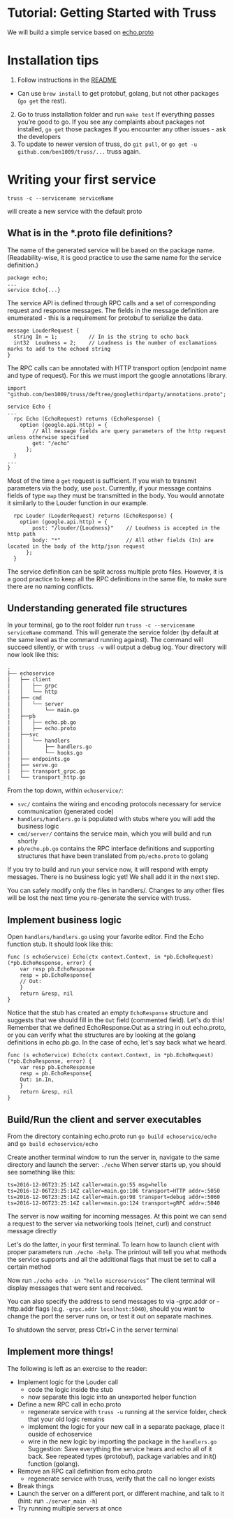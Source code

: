 # Tutorial: Getting Started with Truss

We will build a simple service based on [echo.proto](./_example/echo.proto)

# Installation tips

1. Follow instructions in the [README](./README.md)
  - Can use `brew install` to get protobuf, golang, but not other packages (`go get` the rest).
2. Go to truss installation folder and run `make test`
  If everything passes you’re good to go.
  If you see any complaints about packages not installed, `go get` those packages
  If you encounter any other issues - ask the developers
3. To update to newer version of truss, do `git pull`, or `go get -u github.com/ben1009/truss/...` truss again.

# Writing your first service

`truss -c --servicename serviceName`

will create a new service with the default proto

## What is in the *.proto file definitions?

The name of the generated service will be based on the package name. (Readability-wise, it is good practice to use the same name for the service definition.)
```
package echo;
...
service Echo{...}
```
The service API is defined through RPC calls and a set of corresponding request and response messages.
The fields in the message definition are enumerated - this is a requirement for protobuf to serialize the data.
```
message LouderRequest {
  string In = 1;          // In is the string to echo back
  int32  Loudness = 2;    // Loudness is the number of exclamations marks to add to the echoed string
}
```
The RPC calls can be annotated with HTTP transport option (endpoint name and type of request). For this we must import the google annotations library.

```
import "github.com/ben1009/truss/deftree/googlethirdparty/annotations.proto";

service Echo {
...
  rpc Echo (EchoRequest) returns (EchoResponse) {
    option (google.api.http) = {
        // All message fields are query parameters of the http request unless otherwise specified
        get: "/echo"
      };
  }
...
}
```
Most of the time a `get` request is sufficient. If you wish to transmit parameters via the body, use `post`.
Currently, if your message contains fields of type `map` they must be transmitted in the body. You would annotate it similarly to the Louder function in our example.
```
  rpc Louder (LouderRequest) returns (EchoResponse) {
    option (google.api.http) = {
        post: "/louder/{Loudness}"    // Loudness is accepted in the http path
        body: "*"                     // All other fields (In) are located in the body of the http/json request
      };
  }
```

The service definition can be split across multiple proto files. However, it is a good practice to keep all the RPC definitions in the same file, to make sure there are no naming conflicts.

## Understanding generated file structures

In your terminal, go to the root folder run `truss -c --servicename serviceName` command. This will generate the service folder (by default at the same level as the command running against). The command will succeed silently, or with `truss -v` will output a debug log. Your directory will now look like this:

```
.
├── echoservice
|   ├── client
|   │   ├── grpc
|   │   └── http
|   ├── cmd
|   │   └── server
|   │       └── main.go
|   ├──pb
|   │   ├── echo.pb.go
|   │   ├── echo.proto
|   ├──svc
|   │   └── handlers
|   │       ├── handlers.go
|   │       └── hooks.go
|   ├── endpoints.go
|   ├── serve.go
|   ├── transport_grpc.go
|   └── transport_http.go

```
From the top down, within `echoservice/`:
  - `svc/` contains the wiring and encoding protocols necessary for service communication (generated code)
  - `handlers/handlers.go` is populated with stubs where you will add the business logic
  - `cmd/server/` contains the service main, which you will build and run shortly
  - `pb/echo.pb.go` contains the RPC interface definitions and supporting structures that have been translated from `pb/echo.proto` to golang

If you try to build and run your service now, it will respond with empty messages. There is no business logic yet! We shall add it in the next step.

You can safely modify only the files in handlers/. Changes to any other files will be lost the next time you re-generate the service with truss.

## Implement business logic

Open `handlers/handlers.go` using your favorite editor. Find the Echo function stub. It should look like this:
```
func (s echoService) Echo(ctx context.Context, in *pb.EchoRequest) (*pb.EchoResponse, error) {
    var resp pb.EchoResponse
    resp = pb.EchoResponse{
    // Out:
    }
    return &resp, nil
}
```
Notice that the stub has created an empty `EchoResponse` structure and suggests that we should fill in the `Out` field (commented field). Let's do this! Remember that we defined EchoResponse.Out as a string in out echo.proto, or you can verify what the structures are by looking at the golang definitions in echo.pb.go. In the case of echo, let's say back what we heard.

```
func (s echoService) Echo(ctx context.Context, in *pb.EchoRequest) (*pb.EchoResponse, error) {
    var resp pb.EchoResponse
    resp = pb.EchoResponse{
    Out: in.In,
    }
    return &resp, nil
}
```

## Build/Run the client and server executables

From the directory containing echo.proto run
`go build echoservice/echo` and
`go build echoservice/echo`

Create another terminal window to run the server in, navigate to the same directory and launch the server:
`./echo`
When server starts up, you should see something like this:
```
ts=2016-12-06T23:25:14Z caller=main.go:55 msg=hello
ts=2016-12-06T23:25:14Z caller=main.go:106 transport=HTTP addr=:5050
ts=2016-12-06T23:25:14Z caller=main.go:98 transport=debug addr=:5060
ts=2016-12-06T23:25:14Z caller=main.go:124 transport=gRPC addr=:5040

```
The server is now waiting for incoming messages.
At this point we can send a request to the server via networking tools (telnet, curl) and construct message directly

Let's do the latter, in your first terminal. To learn how to launch client with proper parameters run `./echo -help`. The printout will tell you what methods the service supports and all the additional flags that must be set to call a certain method

Now run `./echo echo -in “hello microservices”`
The client terminal will display messages that were sent and received.

You can also specify the address to send messages to via -grpc.addr or -http.addr flags (e.g. `-grpc.addr localhost:5040`), should you want to change the port the server runs on, or test it out on separate machines.

To shutdown the server, press Ctrl+C in the server terminal

## Implement more things!

The following is left as an exercise to the reader:
  - Implement logic for the Louder call
    - code the logic inside the stub
    - now separate this logic into an unexported helper function
  - Define a new RPC call in echo.proto
    - regenerate service with `truss -u` running at the service folder, check that your old logic remains
    - implement the logic for your new call in a separate package, place it ouside of echoservice
    - wire in the new logic by importing the package in the `handlers.go`
  Suggestion: Save everything the service hears and echo all of it back. See repeated types (protobuf), package variables and init() function (golang).
  - Remove an RPC call definition from echo.proto
  	- regenerate service with truss, verify that the call no longer exists
  - Break things
  - Launch the server on a different port, or different machine, and talk to it (hint: run `./server_main -h`)
  - Try running multiple servers at once


